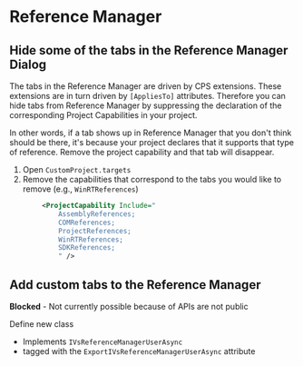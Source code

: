 Reference Manager
=================

## Hide some of the tabs in the Reference Manager Dialog

The tabs in the Reference Manager are driven by CPS extensions. These
extensions are in turn driven by `[AppliesTo]` attributes. Therefore you
can hide tabs from Reference Manager by suppressing the declaration of
the corresponding Project Capabilities in your project. 

In other words, if a tab shows up in Reference Manager that you don't
think should be there, it's because your project declares that it supports
that type of reference. Remove the project capability and that tab will
disappear.

1. Open `CustomProject.targets`
2. Remove the capabilities that correspond to the tabs you would like 
   to remove (e.g., `WinRTReferences`)

```xml
        <ProjectCapability Include="
            AssemblyReferences;
            COMReferences;
            ProjectReferences;
            WinRTReferences;
            SDKReferences;
            " />
```

## Add custom tabs to the Reference Manager

**Blocked** - Not currently possible because of APIs are not public

Define new class 

- Implements `IVsReferenceManagerUserAsync`
- tagged with the `ExportIVsReferenceManagerUserAsync` attribute

